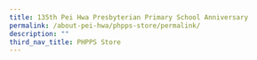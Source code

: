 ```yaml
---
title: 135th Pei Hwa Presbyterian Primary School Anniversary
permalink: /about-pei-hwa/phpps-store/permalink/
description: ""
third_nav_title: PHPPS Store
---
```

